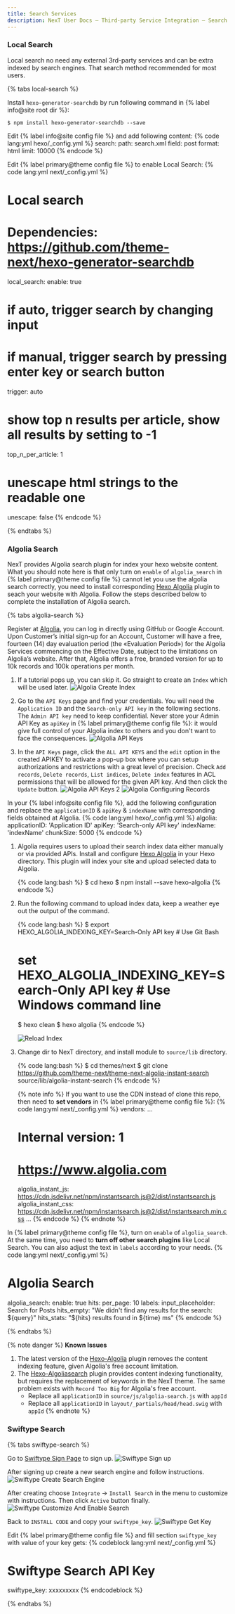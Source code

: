 ```yaml
---
title: Search Services
description: NexT User Docs – Third-party Service Integration – Search Services
---
```

### Local Search

Local search no need any external 3rd-party services and can be extra indexed by search engines. That search method recommended for most users.

{% tabs local-search %}
<!-- tab Installation → -->
Install `hexo-generator-searchdb` by run following command in {% label info@site root dir %}:

    $ npm install hexo-generator-searchdb --save

<!-- endtab -->

<!-- tab Hexo Config → -->
Edit {% label info@site config file %} and add following content:
{% code lang:yml hexo/_config.yml %}
search:
  path: search.xml
  field: post
  format: html
  limit: 10000
{% endcode %}
<!-- endtab -->

<!-- tab NexT Config -->
Edit {% label primary@theme config file %} to enable Local Search:
{% code lang:yml next/_config.yml %}
# Local search
# Dependencies: https://github.com/theme-next/hexo-generator-searchdb
local_search:
  enable: true
  # if auto, trigger search by changing input
  # if manual, trigger search by pressing enter key or search button
  trigger: auto
  # show top n results per article, show all results by setting to -1
  top_n_per_article: 1
  # unescape html strings to the readable one
  unescape: false
{% endcode %}
<!-- endtab -->
{% endtabs %}

### Algolia Search

NexT provides Algolia search plugin for index your hexo website content. What you should note here is that only turn on `enable` of `algolia_search` in {% label primary@theme config file %} cannot let you use the algolia search correctly, you need to install corresponding [Hexo Algolia](https://github.com/oncletom/hexo-algolia) plugin to seach your website with Algolia. Follow the steps described below to complete the installation of Algolia search.

{% tabs algolia-search %}
<!-- tab Registration → -->
Register at [Algolia](https://www.algolia.com), you can log in directly using GitHub or Google Account. Upon Customer’s initial sign-up for an Account, Customer will have a free, fourteen (14) day evaluation period (the «Evaluation Period») for the Algolia Services commencing on the Effective Date, subject to the limitations on Algolia’s website. After that, Algolia offers a free, branded version for up to 10k records and 100k operations per month.
<!-- endtab -->

<!-- tab Algolia Config → -->
1. If a tutorial pops up, you can skip it. Go straight to create an `Index` which will be used later.
![Algolia Create Index](/images/docs/algolia-2.png)

2. Go to the `API Keys` page and find your credentials. You will need the `Application ID` and the `Search-only API key` in the following sections. The `Admin API key` need to keep confidential. Never store your Admin API Key as `apiKey` in {% label primary@theme config file %}: it would give full control of your Algolia index to others and you don't want to face the consequences.
![Algolia API Keys](/images/docs/algolia-4.png)

3. In the `API Keys` page, click the `ALL API KEYS` and the `edit` option in the created APIKEY to activate a pop-up box where you can setup authorizations and restrictions with a great level of precision. Check `Add records`, `Delete records`, `List indices`, `Delete index` features in ACL permissions that will be allowed for the given API key. And then click the `Update` button.
![Algolia API Keys 2](/images/docs/algolia-5.png) ![Algolia Configuring Records](/images/docs/algolia-5-2.png)
<!-- endtab -->

<!-- tab Hexo Config → -->
In your {% label info@site config file %}, add the following configuration and replace the `applicationID` & `apiKey` & `indexName` with corresponding fields obtained at Algolia.
{% code lang:yml hexo/_config.yml %}
algolia:
  applicationID: 'Application ID'
  apiKey: 'Search-only API key'
  indexName: 'indexName'
  chunkSize: 5000
{% endcode %}
<!-- endtab -->

<!-- tab Algolia Module → -->
1. Algolia requires users to upload their search index data either manually or via provided APIs. Install and configure [Hexo Algolia](https://github.com/oncletom/hexo-algolia) in your Hexo directory. This plugin will index your site and upload selected data to Algolia.

   {% code lang:bash %}
   $ cd hexo
   $ npm install --save hexo-algolia
   {% endcode %}

2. Run the following command to upload index data, keep a weather eye out the output of the command.

   {% code lang:bash %}
   $ export HEXO_ALGOLIA_INDEXING_KEY=Search-Only API key # Use Git Bash
   # set HEXO_ALGOLIA_INDEXING_KEY=Search-Only API key # Use Windows command line
   $ hexo clean
   $ hexo algolia
   {% endcode %}

   ![Reload Index](/images/docs/algolia-7.png)

3. Change dir to NexT directory, and install module to `source/lib` directory.

   {% code lang:bash %}
   $ cd themes/next
   $ git clone https://github.com/theme-next/theme-next-algolia-instant-search source/lib/algolia-instant-search
   {% endcode %}

   {% note info %}
   If you want to use the CDN instead of clone this repo, then need to **set vendors** in {% label primary@theme config file %}:
   {% code lang:yml next/_config.yml %}
   vendors:
     ...
     # Internal version: 1
     # https://www.algolia.com
     algolia_instant_js: https://cdn.jsdelivr.net/npm/instantsearch.js@2/dist/instantsearch.js
     algolia_instant_css: https://cdn.jsdelivr.net/npm/instantsearch.js@2/dist/instantsearch.min.css
     ...
   {% endcode %}
   {% endnote %}
<!-- endtab -->

<!-- tab NexT Config -->
In {% label primary@theme config file %}, turn on `enable` of `algolia_search`. At the same time, you need to **turn off other search plugins** like Local Search. You can also adjust the text in `labels` according to your needs.
{% code lang:yml next/_config.yml %}
# Algolia Search
algolia_search:
  enable: true
  hits:
    per_page: 10
  labels:
    input_placeholder: Search for Posts
    hits_empty: "We didn't find any results for the search: ${query}"
    hits_stats: "${hits} results found in ${time} ms"
{% endcode %}
<!-- endtab -->
{% endtabs %}

{% note danger %}
**Known Issues**

1. The latest version of the [Hexo-Algolia](https://github.com/oncletom/hexo-algolia) plugin removes the content indexing feature, given Algolia's free account limitation.
2. The [Hexo-Algoliasearch](https://github.com/LouisBarranqueiro/hexo-algoliasearch) plugin provides content indexing functionality, but requires the replacement of keywords in the NexT theme. The same problem exists with `Record Too Big` for Algolia's free account.
   - Replace all `applicationID` in `source/js/algolia-search.js` with `appId`
   - Replace all `applicationID` in `layout/_partials/head/head.swig` with `appId`
{% endnote %}

### Swiftype Search

{% tabs swiftype-search %}
<!-- tab Sign up → -->
Go to [Swiftype Sign Page](https://swiftype.com/users/sign_up) to sign up.
![Swiftype Sign up](/images/docs/swiftype-1.png)
<!-- endtab -->

<!-- tab Create Search Engine → -->
After signing up create a new search engine and follow instructions.
![Swiftype Create Search Engine](/images/docs/swiftype-2.png)
<!-- endtab -->

<!-- tab Customize and Enable Search → -->
After creating choose `Integrate` → `Install Search` in the menu to customize with instructions. Then click `Active` button finally.
![Swiftype Customize And Enable Search](/images/docs/swiftype-3.png)
<!-- endtab -->

<!-- tab Get Key → -->
Back to `INSTALL CODE` and copy your `swiftype_key`.
![Swiftype Get Key](/images/docs/swiftype-4.png)
<!-- endtab -->

<!-- tab NexT Config -->
Edit {% label primary@theme config file %} and fill section `swiftype_key` with value of your key gets:
{% codeblock lang:yml next/_config.yml %}
# Swiftype Search API Key
swiftype_key: xxxxxxxxx
{% endcodeblock %}
<!-- endtab -->
{% endtabs %}
